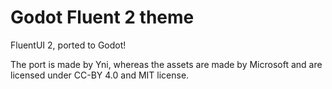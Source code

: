 # Godot Fluent 2 theme
 FluentUI 2, ported to Godot!

 The port is made by Yni, whereas the assets are made by Microsoft and are licensed under CC-BY 4.0 and MIT license.
